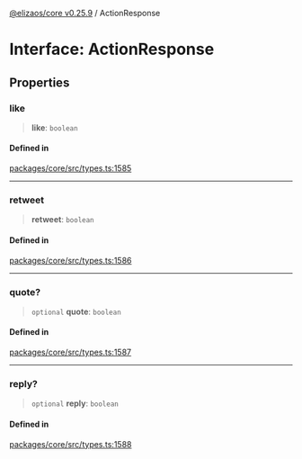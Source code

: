 [@elizaos/core v0.25.9](../index.md) / ActionResponse

# Interface: ActionResponse

## Properties

### like

> **like**: `boolean`

#### Defined in

[packages/core/src/types.ts:1585](https://github.com/Shelpin/aeternalsv2/blob/main/packages/core/src/types.ts#L1585)

***

### retweet

> **retweet**: `boolean`

#### Defined in

[packages/core/src/types.ts:1586](https://github.com/Shelpin/aeternalsv2/blob/main/packages/core/src/types.ts#L1586)

***

### quote?

> `optional` **quote**: `boolean`

#### Defined in

[packages/core/src/types.ts:1587](https://github.com/Shelpin/aeternalsv2/blob/main/packages/core/src/types.ts#L1587)

***

### reply?

> `optional` **reply**: `boolean`

#### Defined in

[packages/core/src/types.ts:1588](https://github.com/Shelpin/aeternalsv2/blob/main/packages/core/src/types.ts#L1588)
